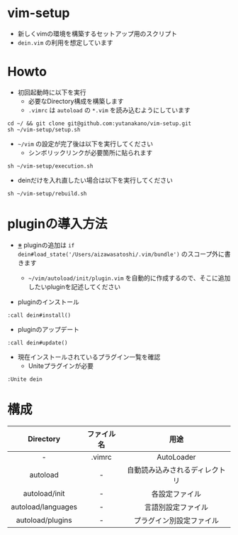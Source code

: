 # vim-setup
- 新しくvimの環境を構築するセットアップ用のスクリプト
- `dein.vim` の利用を想定しています

# Howto

- 初回起動時に以下を実行
    - 必要なDirectory構成を構築します
    - `.vimrc` は `autoload` の `*.vim` を読み込むようにしています

```
cd ~/ && git clone git@github.com:yutanakano/vim-setup.git
sh ~/vim-setup/setup.sh
```

- `~/vim` の設定が完了後は以下を実行してください
    - シンボリックリンクが必要箇所に貼られます

```
sh ~/vim-setup/execution.sh
```

- deinだけを入れ直したい場合は以下を実行してください

```
sh ~/vim-setup/rebuild.sh
```

# pluginの導入方法

- [※](https://teratail.com/questions/63742) pluginの追加は `if dein#load_state('/Users/aizawasatoshi/.vim/bundle')` のスコープ外に書きます
    - `~/vim/autoload/init/plugin.vim` を自動的に作成するので、そこに追加したいpluginを記述してください

- pluginのインストール

```
:call dein#install()
```

- pluginのアップデート

```
:call dein#update()
```

- 現在インストールされているプラグイン一覧を確認
    - Uniteプラグインが必要

```
:Unite dein
```

# 構成

|Directory|ファイル名|用途|
|:--:|:--:|:--:|
|-|.vimrc|AutoLoader|
|autoload|-|自動読み込みされるディレクトリ|
|autoload/init|-|各設定ファイル|
|autoload/languages|-|言語別設定ファイル|
|autoload/plugins|-|プラグイン別設定ファイル|
